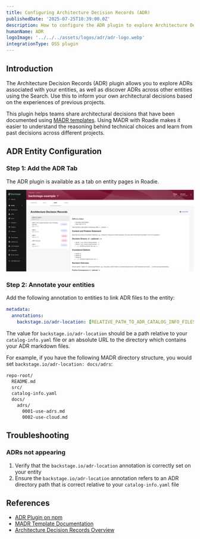 ```yaml
---
title: Configuring Architecture Decision Records (ADR)
publishedDate: '2025-07-25T10:39:00.0Z'
description: How to configure the ADR plugin to explore Architecture Decision Records in Roadie.
humanName: ADR
logoImage: '../../../assets/logos/adr/adr-logo.webp'
integrationType: OSS plugin
---
```


## Introduction

The Architecture Decision Records (ADR) plugin allows you to explore ADRs associated with your entities, as well as discover ADRs across other entities using the Search. Use this to inform your own architectural decisions based on the experiences of previous projects.

This plugin helps teams share architectural decisions that have been documented using [MADR templates](https://adr.github.io/madr/). Using MADR with Roadie makes it easier to understand the reasoning behind technical choices and learn from past decisions across different projects.

## ADR Entity Configuration

### Step 1: Add the ADR Tab

The ADR plugin is available as a tab on entity pages in Roadie.

![adr-tab.png](adr-tab.png)

### Step 2: Annotate your entities

Add the following annotation to entities to link ADR files to the entity:

```yaml
metadata:
  annotations:
    backstage.io/adr-location: [RELATIVE_PATH_TO_ADR_CATALOG_INFO_FILES_DIR]
```

The value for `backstage.io/adr-location` should be a path relative to your `catalog-info.yaml` file or an absolute URL to the directory which contains your ADR markdown files.

For example, if you have the following MADR directory structure, you would set `backstage.io/adr-location: docs/adrs`:

```
repo-root/
  README.md
  src/
  catalog-info.yaml
  docs/
    adrs/
      0001-use-adrs.md
      0002-use-cloud.md
```

## Troubleshooting

### ADRs not appearing

1. Verify that the `backstage.io/adr-location` annotation is correctly set on your entity
2. Ensure the `backstage.io/adr-location` annotation refers to an ADR directory path that is correct relative to your `catalog-info.yaml` file

## References

- [ADR Plugin on npm](https://www.npmjs.com/package/@backstage-community/plugin-adr)
- [MADR Template Documentation](https://github.com/adr/madr)
- [Architecture Decision Records Overview](https://adr.github.io/)
